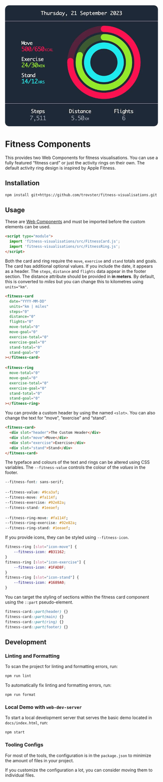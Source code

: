 ![](./screenshot.webp)

# Fitness Components

This provides two Web Components for fitness visualisations. You can use a fully
featured “fitness card” or just the activity rings on their own. The default
activity ring design is inspired by Apple Fitness.

## Installation

```bash
npm install git+https://github.com/trovster/fitness-visualisations.git --save
```

## Usage

These are [Web
Components](https://developer.mozilla.org/en-US/docs/Web/API/Web_Components) and
must be imported before the custom elements can be used.

```html
<script type="module">
  import 'fitness-visualisations/src/FitnessCard.js';
  import 'fitness-visualisations/src/FitnessRing.js';
</script>
```

Both the card and ring require the `move`, `exercise` and `stand` totals and goals.
The card has additional optional values. If you include the date, it appears as
a header. The `steps`, `distance` and `flights` data appear in the footer
section. The distance attribute should be provided in **in meters**. By default,
this is converted to *miles* but you can change this to kilometres using
`units="km"`.

```html
<fitness-card
  date="YYYY-MM-DD"
  units="km | miles"
  steps="0"
  distance="0"
  flights="0"
  move-total="0"
  move-goal="0"
  exercise-total="0"
  exercise-goal="0"
  stand-total="0"
  stand-goal="0"
></fitness-card>

<fitness-ring
  move-total="0"
  move-goal="0"
  exercise-total="0"
  exercise-goal="0"
  stand-total="0"
  stand-goal="0"
></fitness-ring>
```

You can provide a custom header by using the named `<slot>`. You can also change
the text for “move”, “exercise” and “stand”.

```html
<fitness-card>
  <div slot="header">The Custom Header</div>
  <div slot="move">Move</div>
  <div slot="exercise">Exercise</div>
  <div slot="stand">Stand</div>
</fitness-card>
```

The typeface and colours of the text and rings can be altered using CSS
variables. The `--fitness-value` controls the colour of the *values* in the
footer.

```css
--fitness-font: sans-serif;

--fitness-value: #9ca3af;
--fitness-move: #fa114f;
--fitness-exercise: #92e82a;
--fitness-stand: #1eeaef;

--fitness-ring-move: #fa114f;
--fitness-ring-exercise: #92e82a;
--fitness-ring-stand: #1eeaef;
```

If you provide icons, they can be styled using `--fitness-icon`.

```css
fitness-ring [slot="icon-move"] {
    --fitness-icon: #B31162;
}
fitness-ring [slot="icon-exercise"] {
    --fitness-icon: #1FAD8F;
}
fitness-ring [slot="icon-stand"] {
    --fitness-icon: #1689A0;
}
```

You can target the styling of sections within the fitness card component using
the `::part` pseudo-element.

```css
fitness-card::part(header) {}
fitness-card::part(main) {}
fitness-card::part(ring) {}
fitness-card::part(footer) {}
```

## Development

### Linting and Formatting

To scan the project for linting and formatting errors, run:

```bash
npm run lint
```

To automatically fix linting and formatting errors, run:

```bash
npm run format
```

### Local Demo with `web-dev-server`

To start a local development server that serves the basic demo located in
`docs/index.html`, run:

```bash
npm start
```

### Tooling Configs

For most of the tools, the configuration is in the `package.json` to minimize
the amount of files in your project.

If you customize the configuration a lot, you can consider moving them to
individual files.
